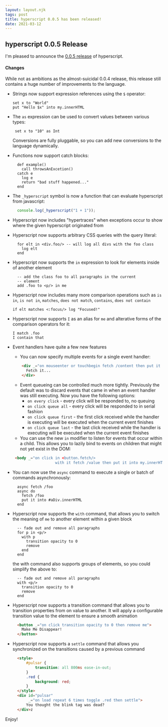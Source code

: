 ```yaml
---
layout: layout.njk
tags: post
title: hyperscript 0.0.5 has been released!
date: 2021-03-12
---
```


## hyperscript 0.0.5 Release

I'm pleased to announce the [0.0.5 release](https://unpkg.com/browse/hyperscript.org@0.0.5/) of hyperscript.

#### Changes

While not as ambitions as the almost-suicidal 0.0.4 release, this release still contains a huge number of improvements
to the language.

* Strings now support expression references using the `$` operator:
  ```text
  set x to "World"
  put "Hello $x" into my.innerHTML
  ```

* The `as` expression can be used to convert values between various types:
  ```text
   set x to "10" as Int
  ```
  Conversions are fully pluggable, so you can add new conversions to the language dynamically.

* Functions now support catch blocks:
  ```text
    def example()
      call throwsAnExcetion()
    catch e
      log e
      return "bad stuff happened..."
    end
  ```

* The `_hyperscript` symbol is now a function that can evaluate hyperscript from javascript:
  ```js
    console.log(_hyperscript("1 + 1"));
  ```

* Hyperscript now includes "hypertraces" when exceptions occur to show where the given hyperscript originated from

* Hyperscript now supports arbitrary CSS queries with the query
  literal:
  ```text
    for elt in <div.foo/> -- will log all divs with the foo class
      log elt
    end
  ```
  
* Hyperscript now supports the `in` expression to look for elements inside of another element
  ```text
    -- add the class foo to all paragraphs in the current
    -- element
    add .foo to <p/> in me
  ```

* Hyperscript now includes many more comparison operations such as `is in`, `is not in`, `matches`, `does not match`,
  `contains`, `does not contain`
  ```text
  if elt matches <:focus/> log "Focused!"
  ```

* Hyperscript now supports `I` as an alias for `me` and alterative forms of the comparison operators for it:
  ```text
  I match .foo
  I contain that
  ```

* Event handlers have quite a few new features
  * You can now specify multiple events for a single event handler:
  ```html
      <div _="on mouseenter or touchbegin fetch /content then put it into my.innerHTML">
        Fetch it...
      </div>
   ```
  * Event queueing can be controlled much more tightly.  Previously the default was to discard 
    events that came in when an event handler was still executing.  Now you have the following
    options:
      * `on every click` - every click will be responded to, no queuing
      * `on click queue all` - every click will be responded to in serial fashion
      * `on click queue first` - the first click received while the handler is executing will be executed when the current event finishes
      * `on click queue last` - the last click received while the handler is executing will be executed when the current event finishes
   * You can use the new `in` modifier to listen for events that occur within a child.  This allows you to lazily bind to events on children that might not yet exist in the DOM:
   ```html
    <body _="on click in <button.fetch/> 
                      with it fetch /value then put it into my.innerHTML"
   ```

* You can now use the `async` command to execute a single or batch of commands asynchronously:
  ```text
    async fetch /foo
    async do
      fetch /foo
      put it into #aDiv.innerHTML
    end
  ```

* Hyperscript now supports the `with` command, that allows you to switch the meaning of `me` to another element within a given block
  ```text
    -- fade out and remove all paragraphs
    for p in <p/>
      with p
        transition opacity to 0
        remove
      end
    end
  ```
  the with command also supports groups of elements, so you could simplify the above to:
  ```text
    -- fade out and remove all paragraphs
    with <p/>
      transition opacity to 0
      remove
    end
  ```

* Hyperscript now supports a transition command that allows you to transition properties from 
  on value to another.  It will apply a configurable transition value to the element to ensure
  a smooth animation
  ```html
    <button _="on click transition opacity to 0 then remove me">
      Make Me Disappear!
    </button>
  ```  

* Hyperscript now supports a `settle` command that allows you synchronized on the transitions caused by a previous
  command
  ```html
    <style>
        #pulsar {
            transition: all 800ms ease-in-out;
        }
        .red {
            background: red;
        }
    </style>
    <div id="pulsar"
         _="on load repeat 6 times toggle .red then settle">
        You thought the blink tag was dead?
    </div>z
  ```  

Enjoy!